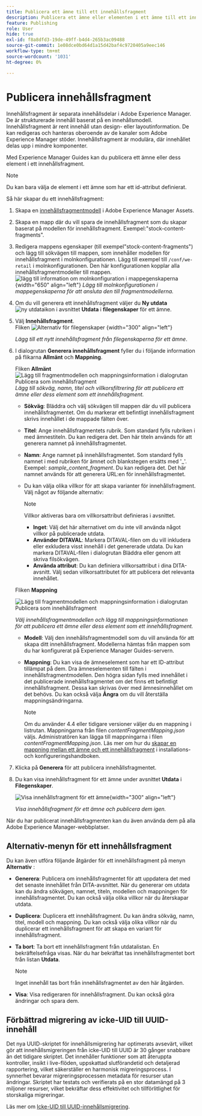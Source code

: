 ```yaml
---
title: Publicera ett ämne till ett innehållsfragment
description: Publicera ett ämne eller elementen i ett ämne till ett innehållsfragment i AEM Guides.  Lär dig hur du visar innehållsfragment för ett ämne och publicerar dem på nytt.
feature: Publishing
role: User
hide: true
exl-id: f8a8dfd3-19de-49ff-b4d4-265b3ac09488
source-git-commit: 1e08dce0bd64d1a15d42baf4c9720405a9eec146
workflow-type: tm+mt
source-wordcount: '1031'
ht-degree: 0%

---
```


# Publicera innehållsfragment

Innehållsfragment är separata innehållsdelar i Adobe Experience Manager. De är strukturerade innehåll baserat på en innehållsmodell. Innehållsfragment är rent innehåll utan design- eller layoutinformation. De kan redigeras och hanteras oberoende av de kanaler som Adobe Experience Manager stöder. Innehållsfragment är modulära, där innehållet delas upp i mindre komponenter.

Med Experience Manager Guides kan du publicera ett ämne eller dess element i ett innehållsfragment.

>[!NOTE]
>
>Du kan bara välja de element i ett ämne som har ett id-attribut definierat.


Så här skapar du ett innehållsfragment:

1. Skapa en [innehållsfragmentmodell](https://experienceleague.adobe.com/docs/experience-manager-65/assets/content-fragments/content-fragments-models.html?lang=sv-SE) i Adobe Experience Manager Assets.
1. Skapa en mapp där du vill spara de innehållsfragment som du skapar baserat på modellen för innehållsfragment. Exempel:&quot;stock-content-fragments&quot;.
1. Redigera mappens egenskaper (till exempel&quot;stock-content-fragments&quot;) och lägg till sökvägen till mappen, som innehåller modellen för innehållsfragment i molnkonfigurationen.
Lägg till exempel till `/conf/we-retail` i molnkonfigurationen. Den här konfigurationen kopplar alla innehållsfragmentmodeller till mappen.\
   ![lägg till information om molnkonfiguration i mappegenskaperna](images/fragment-folder-cloud-configuration.png){width="650" align="left"}
   *Lägg till molnkonfigurationen i mappegenskaperna för att ansluta den till fragmentmodellerna.*

1. Om du vill generera ett innehållsfragment väljer du **Ny utdata** ![ny utdataikon](./images/Add_icon.svg) i avsnittet **Utdata** i **filegenskaper** för ett ämne.
1. Välj **Innehållsfragment**.\
   Fliken ![Alternativ för filegenskaper](./images/file-properties-outputs-tab.png) {width="300" align="left"}

   *Lägg till ett nytt innehållsfragment från filegenskaperna för ett ämne*.

1. I dialogrutan **Generera innehållsfragment** fyller du i följande information på flikarna **Allmänt** och **Mappning**.

   Fliken **Allmänt**
   ![Lägg till fragmentmodellen och mappningsinformation i dialogrutan Publicera som innehållsfragment](images/generate-content-fragment.png)
   *Lägg till sökväg, namn, titel och villkorsfiltrering för att publicera ett ämne eller dess element som ett innehållsfragment.*


   * **Sökväg**: Bläddra och välj sökvägen till mappen där du vill publicera innehållsfragmentet. Om du markerar ett befintligt innehållsfragment skrivs innehållet i de mappade fälten över.
   * **Titel**: Ange innehållsfragmentets rubrik. Som standard fylls rubriken i med ämnestiteln. Du kan redigera det. Den här titeln används för att generera namnet på innehållsfragmentet.
   * **Namn**: Ange namnet på innehållsfragmentet. Som standard fylls namnet i med rubriken för ämnet och blankstegen ersätts med &#39;_&#39;. Exempel: *sample_content_fragment*. Du kan redigera det.  Det här namnet används för att generera URL:en för innehållsfragmentet.

   * Du kan välja olika villkor för att skapa varianter för innehållsfragment. Välj något av följande alternativ:
     >[!NOTE]
     > 
     > Villkor aktiveras bara om villkorsattribut definieras i avsnittet.

      * **Inget**: Välj det här alternativet om du inte vill använda något villkor på publicerade utdata.
      * **Använder DITAVAL**: Markera DITAVAL-filen om du vill inkludera eller exkludera visst innehåll i det genererade utdata. Du kan markera DITAVAL-filen i dialogrutan Bläddra eller genom att skriva filsökvägen.
      * **Använda attribut**: Du kan definiera villkorsattribut i dina DITA-avsnitt. Välj sedan villkorsattributet för att publicera det relevanta innehållet.






   Fliken **Mappning**

   ![Lägg till fragmentmodellen och mappningsinformation i dialogrutan Publicera som innehållsfragment](images/content-fragment-mapping.png)

   *Välj innehållsfragmentmodellen och lägg till mappningsinformationen för att publicera ett ämne eller dess element som ett innehållsfragment.*

   * **Modell**: Välj den innehållsfragmentmodell som du vill använda för att skapa ditt innehållsfragment. Modellerna hämtas från mappen som du har konfigurerat på Experience Manager Guides-servern.
   * **Mappning**: Du kan visa de ämneselement som har ett ID-attribut tillämpat på dem. Dra ämneselementen till fälten i innehållsfragmentmodellen.
Den högra sidan fylls med innehållet i det publicerade innehållsfragmentet om det finns ett befintligt innehållsfragment. Dessa kan skrivas över med ämnesinnehållet om det behövs. Du kan också välja **Ångra** om du vill återställa mappningsändringarna.


     >[!NOTE]
     >
     > Om du använder 4.4 eller tidigare versioner väljer du en mappning i listrutan. Mappningarna från filen *contentFragmentMapping.json* väljs.  Administratören kan lägga till mappningarna i filen *contentFragmentMapping.json*. Läs mer om hur du [skapar en mappning mellan ett ämne och ett innehållsfragment](/help/product-guide/cs-install-guide/conf-content-fragment-mapping-cs.md) i installations- och konfigureringshandboken.

1. Klicka på **Generera** för att publicera innehållsfragmentet.

1. Du kan visa innehållsfragment för ett ämne under avsnittet **Utdata** i **Filegenskaper**.

   ![Visa innehållsfragment för ett ämne](images/outputs-options-menu.png){width="300" align="left"}

   *Visa innehållsfragment för ett ämne och publicera dem igen.*


När du har publicerat innehållsfragmenten kan du även använda dem på alla Adobe Experience Manager-webbplatser.




## Alternativ-menyn för ett innehållsfragment

Du kan även utföra följande åtgärder för ett innehållsfragment på menyn **Alternativ** :

* **Generera**: Publicera om innehållsfragmentet för att uppdatera det med det senaste innehållet från DITA-avsnittet. När du genererar om utdata kan du ändra sökvägen, namnet, titeln, modellen och mappningen för innehållsfragmentet. Du kan också välja olika villkor när du återskapar utdata.

* **Duplicera**: Duplicera ett innehållsfragment. Du kan ändra sökväg, namn, titel, modell och mappning. Du kan också välja olika villkor när du duplicerar ett innehållsfragment för att skapa en variant för innehållsfragment.

* **Ta bort**: Ta bort ett innehållsfragment från utdatalistan. En bekräftelsefråga visas. När du har bekräftat tas innehållsfragmentet bort från listan **Utdata**.

  >[!NOTE]
  >
  > Inget innehåll tas bort från innehållsfragmentet av den här åtgärden.

* **Visa**: Visa redigeraren för innehållsfragment. Du kan också göra ändringar och spara dem.

## Förbättrad migrering av icke-UID till UUID-innehåll

Det nya UUID-skriptet för innehållsmigrering har optimerats avsevärt, vilket gör att innehållsmigreringen från icke-UID till UUID är 30 gånger snabbare än det tidigare skriptet. Det innehåller funktioner som att återuppta kontroller, insikt i live-flöden, uppskattad slutförandetid och detaljerad rapportering, vilket säkerställer en harmonisk migreringsprocess. I synnerhet bevarar migreringsprocessen metadata för resurser utan ändringar. Skriptet har testats och verifierats på en stor datamängd på 3 miljoner resurser, vilket bekräftar dess effektivitet och tillförlitlighet för storskaliga migreringar.

Läs mer om [Icke-UID till UUID-innehållsmigrering](/help/product-guide/install-guide/migrate-non-uuid-4-3.md).
